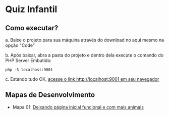 # Quiz Infantil

## Como executar?

a. Baixe o projeto para sua máquina através do download no aqui mesmo na opção "Code"

b. Após baixar, abra a pasta do projeto e dentro dela execute o comando do PHP Server Embutido:
```
php -S localhost:9001
```
c. Estando tudo OK, [acesse o link http://localhost:9001 em seu navegador](http://localhost:9001)

## Mapas de Desenvolvimento

- Mapa 01: [Deixando página inicial funcional e com mais animais](./mapa/Mapa-01.md)
